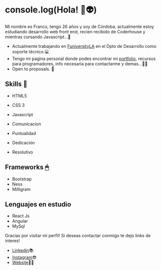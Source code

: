 # console.log(Hola! 🚀👽)

Mi nombre es Franco, tengo 26 años y soy de Córdoba, actualmente estoy estudiando desarrollo web front end, recien recibido de Coderhouse y mientras cursando Javascript...🤖

* Actualmente trabajando en [FuniversityLA](https://funiversity.la) en el Dpto de Desarrollo como soporte técnico.💻
* Tengo mi pagina personal donde podes encontrar mi [portfolio](franmayer.github.io/FranMayerProyect/), recursos para programadores, info necesaria para contactarme y demas...👨‍💻
* Open to proposals. 🙌

## Skills 👾

* HTML5
* CSS 3
* Javascript

* Comunicacíon
* Puntualidad
* Dedicación
* Resolutivo

## Frameworks 🖱

* Bootstrap
* Ness
* Milligram

## Lenguajes en estudio

* React Js
* Angular 
* MySql

Gracias por visitar mi perfil! Si deseas contactar conmigo te dejo links de interes!

* [Linkedin](https://www.linkedin.com/in/franmayer/)📚
* [Instagram](https://www.instagram.com/franmayerdev/)😎
* [Website](franmayer.github.io/FranMayerProyect/)👨‍💻
